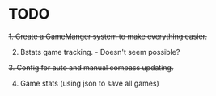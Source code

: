 # TODO
~~1. Create a GameManger system to make everything easier.~~

2. Bstats game tracking. - Doesn't seem possible?

~~3. Config for auto and manual compass updating.~~

4. Game stats (using json to save all games)